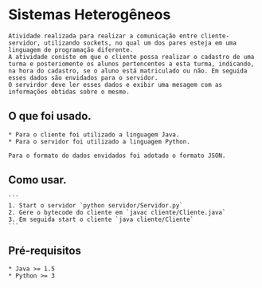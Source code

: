 # Sistemas Heterogêneos

	Atividade realizada para realizar a comunicação entre cliente-servidor, utilizando sockets, no qual um dos pares esteja em uma linguagem de programação diferente.
	A atividade coniste em que o cliente possa realizar o cadastro de uma turma e posteriomente os alunos pertencentes a esta turma, indicando, na hora do cadastro, se o aluno está matriculado ou não. Em seguida esses dados são envidados para o servidor.
	O servirdor deve ler esses dados e exibir uma mesagem com as informações obtidas sobre o mesmo.


## O que foi usado.

	* Para o cliente foi utilizado a linguagem Java.
	* Para o servidor foi utilizado a linguagem Python.
	
	Para o formato do dados envidados foi adotado o formato JSON.

## Como usar.

	```
	1. Start o servidor `python servidor/Servidor.py`
	2. Gere o bytecode do cliente em `javac cliente/Cliente.java`
	3. Em seguida start o cliente `java cliente/Cliente`
	```

## Pré-requisitos
	
	* Java >= 1.5
	* Python >= 3